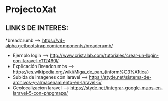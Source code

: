 # ProjectoXat

## LINKS DE INTERES:

*breadcrumb --> https://v4-alpha.getbootstrap.com/components/breadcrumb/

* Ejemplo login --> http://www.cristalab.com/tutoriales/crear-un-login-con-laravel-c112460l/
* Explicación Breadcrumbs --> https://es.wikipedia.org/wiki/Miga_de_pan_(inform%C3%A1tica)
* Subida de imagenes con laravel --> https://styde.net/sistema-de-archivos-y-almacenamiento-en-laravel-5/
* Geolocalizacion laravel --> https://styde.net/integrar-google-maps-en-laravel-5-con-phpgmaps/
